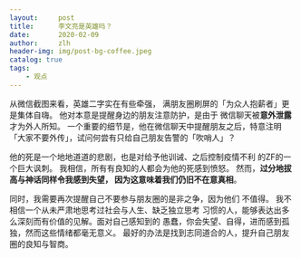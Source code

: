 ```yaml
---
layout:     post
title:      李文亮是英雄吗？
date:       2020-02-09
author:     zlh
header-img: img/post-bg-coffee.jpeg
catalog: true
tags:
    - 观点
---
```



从微信截图来看，英雄二字实在有些牵强，
满朋友圈刷屏的「为众人抱薪者」更是集体自嗨。
他对本意是提醒身边的朋友注意防护，是由于
微信聊天被**意外泄露**才为外人所知。
一个重要的细节是，他在微信聊天中提醒朋友之后，特意注明
「大家不要外传」，试问何尝有只给自己朋友告警的「吹哨人」？

他的死是一个地地道道的悲剧，也是对给予他训诫、之后控制疫情不利
的ZF的一个巨大讽刺。
我相信，所有有良知的人都会为他的死感到愤怒。
然而，**过分地拔高与神话同样令我感到失望，
因为这意味着我们仍旧不在意真相**。

同时，我需要再次提醒自己不要参与朋友圈的是非之争，因为他们
不值得。 我不相信一个从未严肃地思考过社会与人生、缺乏独立思考
习惯的人，能够表达出多么深刻而有价值的见解。面对自己感知到的
愚蠢，你会失望、自得，进而感到孤独，然而这些情绪都毫无意义。
最好的办法是找到志同道合的人，提升自己朋友圈的良知与智商。

